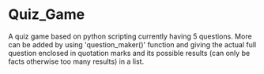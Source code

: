 # Quiz_Game
 A quiz game based on python scripting currently having 5 questions. More can be added by using 'question_maker()' function and giving the actual full question enclosed in quotation marks and its possible results (can only be facts otherwise too many results) in a list.
